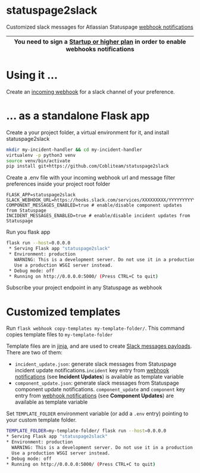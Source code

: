 # statuspage2slack

Customized slack messages for Atlassian Statuspage
[webhook notifications](https://help.statuspage.io/help/webhook-notifications)

| You need to sign a [Startup or higher plan](https://www.statuspage.io/pricing?tab=public) in order to enable webhooks notifications|
| --- |

# Using it ...

Create an [incoming webhook](https://cobli.slack.com/apps/A0F7XDUAZ-incoming-webhooks)
for a slack channel of your preference.

# ... as a standalone Flask app
Create a your project folder, a virtual environment for it, and install statuspage2slack

```bash
mkdir my-incident-handler && cd my-incident-handler
virtualenv -p python3 venv
source venv/bin/activate
pip install git+https://github.com/Cobliteam/statuspage2slack
```

Create a .env file with your incoming webhook url and message filter
preferences inside your project root folder
```..env
FLASK_APP=statuspage2slack 
SLACK_WEBHOOK_URL=https://hooks.slack.com/services/XXXXXXXXX/YYYYYYYYYY/ZZZZZZZZZZZZZZZZZZZZZ
COMPONENT_MESSAGES_ENABLED=true # enable/disable component updates from Statuspage
INCIDENT_MESSAGES_ENABLED=true # enable/disable incident updates from Statuspage
```

Run you flask app
```bash
flask run --host=0.0.0.0
 * Serving Flask app "statuspage2slack"
 * Environment: production
   WARNING: This is a development server. Do not use it in a production deployment.
   Use a production WSGI server instead.
 * Debug mode: off
 * Running on http://0.0.0.0:5000/ (Press CTRL+C to quit)
```

Subscribe your project endpoint in any Statuspage as webhook

# Customized templates
Run `flask webhook copy-templates my-template-folder/`. This command copies
template files to `my-template-folder`

Template files are in [jinja](https://palletsprojects.com/p/jinja/), and are
used to create [Slack messages payloads](https://api.slack.com/reference/messaging/payload).
There are two of them:
* `incident_update.json`: generate slack messages from Statuspage incident
update notifications.`incident` key entry from 
[webhook notifications](https://help.statuspage.io/help/webhook-notifications)
(see **Incident Updates**) is available as template variable
* `component_update.json`: generate slack messages from Statuspage component
update notifications. `component_update` and `component` key entry from 
[webhook notifications](https://help.statuspage.io/help/webhook-notifications)
(see **Component Updates**) are available as template variable

Set `TEMPLATE_FOLDER` environment variable (or add a `.env` entry) pointing
to your custom template folder.
 ```bash
TEMPLATE_FOLDER=my-template-folder/ flask run --host=0.0.0.0
 * Serving Flask app "statuspage2slack"
 * Environment: production
   WARNING: This is a development server. Do not use it in a production deployment.
   Use a production WSGI server instead.
 * Debug mode: off
 * Running on http://0.0.0.0:5000/ (Press CTRL+C to quit)
```
